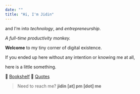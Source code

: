 ```yaml
---
date: ""
title: "Hi, I'm Jidin"
---
```

and I'm into _technology_, and _entrepreneurship_.

*A full-time productivity monkey.*

**Welcome** to my tiny corner of digital existence. 

If you ended up here without any intention or knowing me at all, 

here is a little something.

:book: [Bookshelf](books)
:round_pushpin: [Quotes](quotes)

> Need to reach me? **jidin [at] pm [dot] me**

